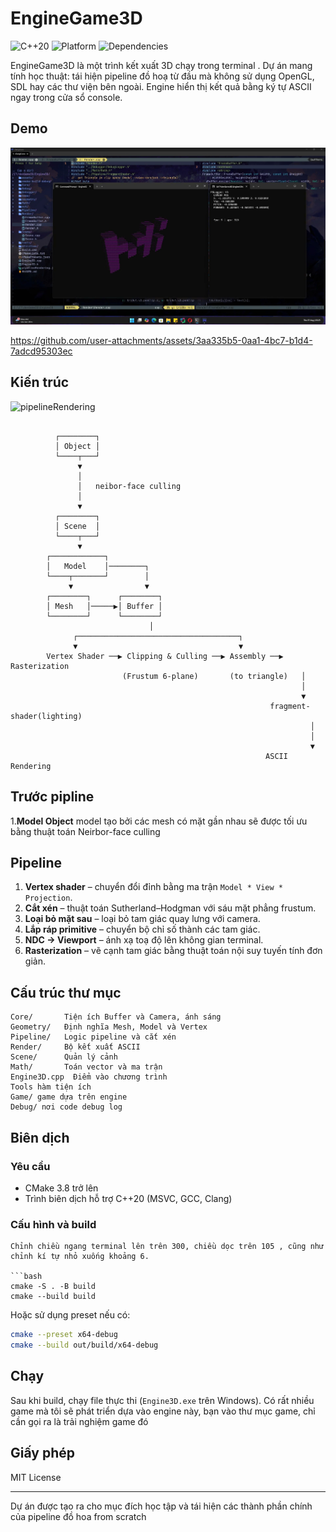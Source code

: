 # EngineGame3D

![C++20](https://img.shields.io/badge/C%2B%2B-20-blue.svg) ![Platform](https://img.shields.io/badge/Platform-Windows-lightgrey)
![Dependencies](https://img.shields.io/badge/Dependencies-None-critical)

EngineGame3D là một trình kết xuất 3D chạy trong terminal . Dự án mang tính học thuật: tái hiện pipeline đồ hoạ từ đầu mà không sử dụng OpenGL, SDL hay các thư viện bên ngoài. Engine hiển thị kết quả bằng ký tự ASCII ngay trong cửa sổ console. 


## Demo

![demo cube](./assets/demo.jpg)


https://github.com/user-attachments/assets/3aa335b5-0aa1-4bc7-b1d4-7adcd95303ec



## Kiến trúc

![pipelineRendering](https://github.com/user-attachments/assets/edbf6529-2360-49b4-bc6d-6f5ba19ba53c)


```text

          ┌────────┐
          │ Object │ 
          └────┬───┘
               ▼
               │
               │   neibor-face culling 
               │ 
               ▼
          ┌────────┐
          │ Scene  │
          └────┬───┘
               ▼
        ┌────────────┐
        │   Model    │────────┐
        └────┬───────┘        │
             ▼                ▼
        ┌────────┐      ┌────────┐
        │ Mesh   │─────▶│ Buffer │
        └────────┘      └────────┘
                               │
              ┌────────────────────────────────────┐
              ▼                                    ▼
        Vertex Shader ──▶ Clipping & Culling ──▶ Assembly ──▶ Rasterization
                         (Frustum 6-plane)       (to triangle)   │
                                                                 │ 
                                                                 ▼
                                                          fragment-shader(lighting)
                                                                   │
                                                                   │
                                                                   ▼
                                                         ASCII Rendering
```

## Trước pipline
1.**Model Object**  model tạo bởi các mesh có mặt gần nhau sẽ được tối ưu bằng thuật toán Neirbor-face culling
## Pipeline
1. **Vertex shader** – chuyển đổi đỉnh bằng ma trận `Model * View * Projection`.
2. **Cắt xén** – thuật toán Sutherland–Hodgman với sáu mặt phẳng frustum.
3. **Loại bỏ mặt sau** – loại bỏ tam giác quay lưng với camera.
4. **Lắp ráp primitive** – chuyển bộ chỉ số thành các tam giác.
5. **NDC → Viewport** – ánh xạ toạ độ lên không gian terminal.
6. **Rasterization** – vẽ cạnh tam giác bằng thuật toán nội suy tuyến tính đơn giản.

## Cấu trúc thư mục

```
Core/       Tiện ích Buffer và Camera, ánh sáng
Geometry/   Định nghĩa Mesh, Model và Vertex
Pipeline/   Logic pipeline và cắt xén
Render/     Bộ kết xuất ASCII
Scene/      Quản lý cảnh
Math/       Toán vector và ma trận
Engine3D.cpp  Điểm vào chương trình
Tools hàm tiện ích
Game/ game dựa trên engine
Debug/ nơi code debug log
```

## Biên dịch

### Yêu cầu

- CMake 3.8 trở lên
- Trình biên dịch hỗ trợ C++20 (MSVC, GCC, Clang)

### Cấu hình và build
``` terminal
Chỉnh chiều ngang terminal lên trên 300, chiều dọc trên 105 , cũng như chỉnh kí tự nhỏ xuống khoảng 6.

```bash
cmake -S . -B build
cmake --build build
```

Hoặc sử dụng preset nếu có:

```bash
cmake --preset x64-debug
cmake --build out/build/x64-debug
```

## Chạy

Sau khi build, chạy file thực thi (`Engine3D.exe` trên Windows).
Có rất nhiều game mà tôi sẽ phát triển dựa vào engine này, bạn vào thư mục game, chỉ cần gọi ra là trải nghiệm game đó

## Giấy phép

MIT License

---

Dự án được tạo ra cho mục đích học tập và tái hiện các thành phần chính của pipeline đồ hoa from scratch

